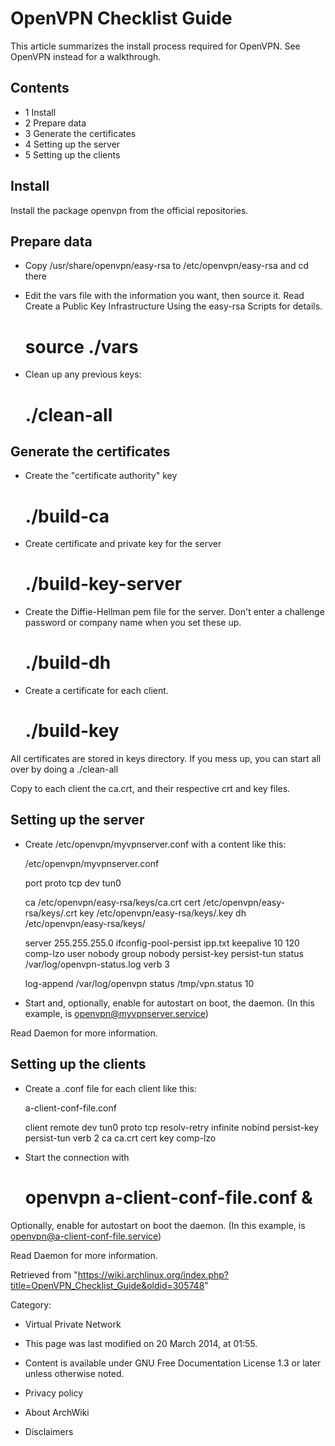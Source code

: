 OpenVPN Checklist Guide
=======================

  
 This article summarizes the install process required for OpenVPN. See
OpenVPN instead for a walkthrough.

Contents
--------

-   1 Install
-   2 Prepare data
-   3 Generate the certificates
-   4 Setting up the server
-   5 Setting up the clients

Install
-------

Install the package openvpn from the official repositories.

Prepare data
------------

-   Copy /usr/share/openvpn/easy-rsa to /etc/openvpn/easy-rsa and cd
    there
-   Edit the vars file with the information you want, then source it.
    Read Create a Public Key Infrastructure Using the easy-rsa Scripts
    for details.

    # source ./vars

-   Clean up any previous keys:

    # ./clean-all

Generate the certificates
-------------------------

-   Create the "certificate authority" key

    #  ./build-ca

-   Create certificate and private key for the server

    #  ./build-key-server <server-name>

-   Create the Diffie-Hellman pem file for the server. Don't enter a
    challenge password or company name when you set these up.

    #  ./build-dh

-   Create a certificate for each client.

    # ./build-key <client-name>

All certificates are stored in keys directory. If you mess up, you can
start all over by doing a ./clean-all

Copy to each client the ca.crt, and their respective crt and key files.

Setting up the server
---------------------

-   Create /etc/openvpn/myvpnserver.conf with a content like this:

    /etc/openvpn/myvpnserver.conf

    port <port>
    proto tcp
    dev tun0

    ca /etc/openvpn/easy-rsa/keys/ca.crt
    cert /etc/openvpn/easy-rsa/keys/<server-name>.crt
    key /etc/openvpn/easy-rsa/keys/<server-name>.key
    dh /etc/openvpn/easy-rsa/keys/<your pem file>

    server <desired base ip> 255.255.255.0
    ifconfig-pool-persist ipp.txt
    keepalive 10 120
    comp-lzo
    user nobody
    group nobody
    persist-key
    persist-tun
    status /var/log/openvpn-status.log
    verb 3

    log-append /var/log/openvpn
    status /tmp/vpn.status 10

-   Start and, optionally, enable for autostart on boot, the daemon. (In
    this example, is openvpn@myvpnserver.service)

Read Daemon for more information.

Setting up the clients
----------------------

-   Create a .conf file for each client like this:

    a-client-conf-file.conf

    client
    remote <server> <port>
    dev tun0
    proto tcp
    resolv-retry infinite
    nobind
    persist-key
    persist-tun
    verb 2
    ca ca.crt
    cert <client crt file with full path>
    key <client key file with full path>
    comp-lzo

-   Start the connection with

    # openvpn a-client-conf-file.conf &

Optionally, enable for autostart on boot the daemon. (In this example,
is openvpn@a-client-conf-file.service)

Read Daemon for more information.

Retrieved from
"https://wiki.archlinux.org/index.php?title=OpenVPN_Checklist_Guide&oldid=305748"

Category:

-   Virtual Private Network

-   This page was last modified on 20 March 2014, at 01:55.
-   Content is available under GNU Free Documentation License 1.3 or
    later unless otherwise noted.
-   Privacy policy
-   About ArchWiki
-   Disclaimers
